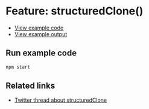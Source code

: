 # Feature: structuredClone()

- [View example code](./example.js)
- [View example output](./example-output.txt)

## Run example code

```bash
npm start
```

## Related links

- [Twitter thread about structuredClone](https://twitter.com/simonplend/status/1483789097734918152)

<!-- TODO: Include a screenshot of the tweet -->

<!-- TODO: Add link to blog post -->
